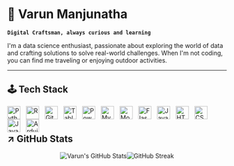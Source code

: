 # 🍁 Varun Manjunatha 
**`Digital Craftsman, always curious and learning`**

I'm a data science enthusiast, passionate about exploring the world of data and crafting solutions to solve real-world challenges. When I'm not coding, you can find me traveling or enjoying outdoor activities.

---
## 🕹️ Tech Stack

<img align="left" alt="Python" width="30px" style="padding-right:10px;" src="https://cdn.jsdelivr.net/gh/devicons/devicon/icons/python/python-plain.svg" />
<img align="left" alt="R" width="30px" style="padding-right:10px;" src="https://cdn.jsdelivr.net/gh/devicons/devicon@latest/icons/r/r-original.svg" />
<img align="left" alt="Git" width="30px" style="padding-right:10px;" src="https://cdn.jsdelivr.net/gh/devicons/devicon/icons/git/git-original.svg" />
<img align="left" alt="Tableau" width="30px" style="padding-right:10px;" src="https://github.com/itsVarun20/itsVarun20/assets/107756380/c7a6d987-2d09-4e16-af78-57e1de8c920d">
<img align="left" alt="Powerbi" width="30px" style="padding-right:10px;" src="https://github.com/itsVarun20/itsVarun20/assets/107756380/c64eebbd-27f5-46d0-8e4a-44126a83c5a4" />
<img align="left" alt="MySQL" width="30px" style="padding-right:10px;" src="https://cdn.jsdelivr.net/gh/devicons/devicon@latest/icons/mysql/mysql-original.svg" />
<img align="left" alt="MongoDB" width="30px" style="padding-right:10px;" src="https://cdn.jsdelivr.net/gh/devicons/devicon@latest/icons/mongodb/mongodb-original.svg" />
<img align="left" alt="Flask" width="30px" style="padding-right:10px;" src="https://cdn.jsdelivr.net/gh/devicons/devicon@latest/icons/flask/flask-original.svg" />
<img align="left" alt="Java" width="30px" style="padding-right:10px;" src="https://cdn.jsdelivr.net/gh/devicons/devicon/icons/java/java-original.svg"/>
<img align="left" alt="HTML" width="30px" style="padding-right:10px;" src="https://cdn.jsdelivr.net/gh/devicons/devicon/icons/html5/html5-plain.svg" />
<img align="left" alt="CSS" width="30px" style="padding-right:10px;" src="https://cdn.jsdelivr.net/gh/devicons/devicon/icons/css3/css3-plain.svg" />
<img align="left" alt="JavaScript" width="30px" style="padding-right:10px;" src="https://cdn.jsdelivr.net/gh/devicons/devicon/icons/javascript/javascript-plain.svg" />
<img align="left" alt="Arduino" width="30px" style="padding-right:10px;" src="https://cdn.jsdelivr.net/gh/devicons/devicon@latest/icons/arduino/arduino-original.svg" />
<br/>
<br/>

## ↗️ GitHub Stats
 
<div align="center">
  <div style="display: flex; flex-direction: row; justify-content: center;">
    <img src="https://github-readme-stats.vercel.app/api?username=itsVarun20&show_icons=true&theme=tokyonight&hide_border=true" alt="Varun's GitHub Stats" />
    <img src="https://github-readme-streak-stats.herokuapp.com/?user=itsVarun20&theme=tokyonight&hide_border=true" alt="GitHub Streak" />
  </div>
</div>
